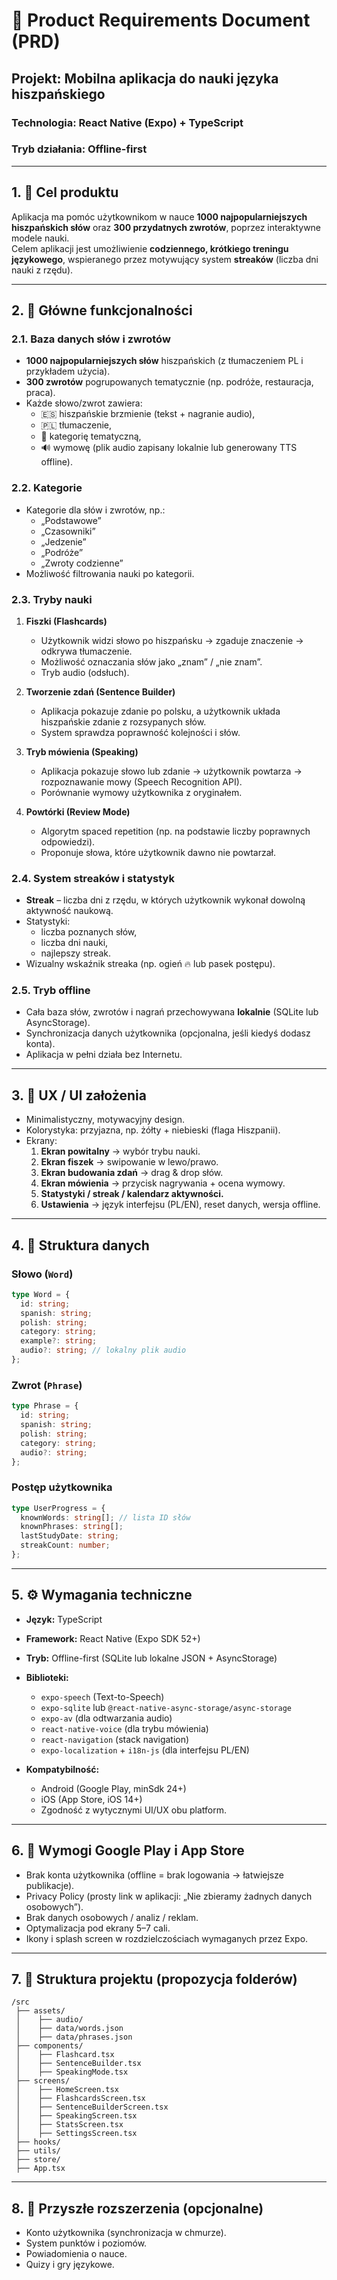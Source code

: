 
# 🧩 Product Requirements Document (PRD)
## Projekt: Mobilna aplikacja do nauki języka hiszpańskiego
### Technologia: React Native (Expo) + TypeScript
### Tryb działania: Offline-first

---

## 1. 🎯 Cel produktu

Aplikacja ma pomóc użytkownikom w nauce **1000 najpopularniejszych hiszpańskich słów** oraz **300 przydatnych zwrotów**, poprzez interaktywne modele nauki.  
Celem aplikacji jest umożliwienie **codziennego, krótkiego treningu językowego**, wspieranego przez motywujący system **streaków** (liczba dni nauki z rzędu).

---

## 2. 📱 Główne funkcjonalności

### 2.1. Baza danych słów i zwrotów
- **1000 najpopularniejszych słów** hiszpańskich (z tłumaczeniem PL i przykładem użycia).  
- **300 zwrotów** pogrupowanych tematycznie (np. podróże, restauracja, praca).  
- Każde słowo/zwrot zawiera:
  - 🇪🇸 hiszpańskie brzmienie (tekst + nagranie audio),
  - 🇵🇱 tłumaczenie,
  - 📂 kategorię tematyczną,
  - 🔊 wymowę (plik audio zapisany lokalnie lub generowany TTS offline).

### 2.2. Kategorie
- Kategorie dla słów i zwrotów, np.:
  - „Podstawowe”  
  - „Czasowniki”  
  - „Jedzenie”  
  - „Podróże”  
  - „Zwroty codzienne”  
- Możliwość filtrowania nauki po kategorii.

### 2.3. Tryby nauki
1. **Fiszki (Flashcards)**  
   - Użytkownik widzi słowo po hiszpańsku → zgaduje znaczenie → odkrywa tłumaczenie.  
   - Możliwość oznaczania słów jako „znam” / „nie znam”.  
   - Tryb audio (odsłuch).

2. **Tworzenie zdań (Sentence Builder)**  
   - Aplikacja pokazuje zdanie po polsku, a użytkownik układa hiszpańskie zdanie z rozsypanych słów.  
   - System sprawdza poprawność kolejności i słów.  

3. **Tryb mówienia (Speaking)**  
   - Aplikacja pokazuje słowo lub zdanie → użytkownik powtarza → rozpoznawanie mowy (Speech Recognition API).  
   - Porównanie wymowy użytkownika z oryginałem.  

4. **Powtórki (Review Mode)**  
   - Algorytm spaced repetition (np. na podstawie liczby poprawnych odpowiedzi).  
   - Proponuje słowa, które użytkownik dawno nie powtarzał.

### 2.4. System streaków i statystyk
- **Streak** – liczba dni z rzędu, w których użytkownik wykonał dowolną aktywność naukową.  
- Statystyki:
  - liczba poznanych słów,  
  - liczba dni nauki,  
  - najlepszy streak.  
- Wizualny wskaźnik streaka (np. ogień 🔥 lub pasek postępu).  

### 2.5. Tryb offline
- Cała baza słów, zwrotów i nagrań przechowywana **lokalnie** (SQLite lub AsyncStorage).  
- Synchronizacja danych użytkownika (opcjonalna, jeśli kiedyś dodasz konta).  
- Aplikacja w pełni działa bez Internetu.  

---

## 3. 🧠 UX / UI założenia

- Minimalistyczny, motywacyjny design.  
- Kolorystyka: przyjazna, np. żółty + niebieski (flaga Hiszpanii).  
- Ekrany:
  1. **Ekran powitalny** → wybór trybu nauki.  
  2. **Ekran fiszek** → swipowanie w lewo/prawo.  
  3. **Ekran budowania zdań** → drag & drop słów.  
  4. **Ekran mówienia** → przycisk nagrywania + ocena wymowy.  
  5. **Statystyki / streak / kalendarz aktywności.**  
  6. **Ustawienia** → język interfejsu (PL/EN), reset danych, wersja offline.  

---

## 4. 🧩 Struktura danych

### Słowo (`Word`)
```ts
type Word = {
  id: string;
  spanish: string;
  polish: string;
  category: string;
  example?: string;
  audio?: string; // lokalny plik audio
};
```

### Zwrot (`Phrase`)
```ts
type Phrase = {
  id: string;
  spanish: string;
  polish: string;
  category: string;
  audio?: string;
};
```

### Postęp użytkownika
```ts
type UserProgress = {
  knownWords: string[]; // lista ID słów
  knownPhrases: string[];
  lastStudyDate: string;
  streakCount: number;
};
```

---

## 5. ⚙️ Wymagania techniczne

- **Język:** TypeScript  
- **Framework:** React Native (Expo SDK 52+)  
- **Tryb:** Offline-first (SQLite lub lokalne JSON + AsyncStorage)  
- **Biblioteki:**
  - `expo-speech` (Text-to-Speech)
  - `expo-sqlite` lub `@react-native-async-storage/async-storage`
  - `expo-av` (dla odtwarzania audio)
  - `react-native-voice` (dla trybu mówienia)
  - `react-navigation` (stack navigation)
  - `expo-localization` + `i18n-js` (dla interfejsu PL/EN)

- **Kompatybilność:**
  - Android (Google Play, minSdk 24+)  
  - iOS (App Store, iOS 14+)  
  - Zgodność z wytycznymi UI/UX obu platform.

---

## 6. 🔐 Wymogi Google Play i App Store

- Brak konta użytkownika (offline = brak logowania → łatwiejsze publikacje).  
- Privacy Policy (prosty link w aplikacji: „Nie zbieramy żadnych danych osobowych”).  
- Brak danych osobowych / analiz / reklam.  
- Optymalizacja pod ekrany 5–7 cali.  
- Ikony i splash screen w rozdzielczościach wymaganych przez Expo.  

---

## 7. 🧱 Struktura projektu (propozycja folderów)

```
/src
 ├── assets/
 │    ├── audio/
 │    ├── data/words.json
 │    ├── data/phrases.json
 ├── components/
 │    ├── Flashcard.tsx
 │    ├── SentenceBuilder.tsx
 │    ├── SpeakingMode.tsx
 ├── screens/
 │    ├── HomeScreen.tsx
 │    ├── FlashcardsScreen.tsx
 │    ├── SentenceBuilderScreen.tsx
 │    ├── SpeakingScreen.tsx
 │    ├── StatsScreen.tsx
 │    ├── SettingsScreen.tsx
 ├── hooks/
 ├── utils/
 ├── store/
 ├── App.tsx
```

---

## 8. 🔮 Przyszłe rozszerzenia (opcjonalne)

- Konto użytkownika (synchronizacja w chmurze).  
- System punktów i poziomów.  
- Powiadomienia o nauce.  
- Quizy i gry językowe.  
